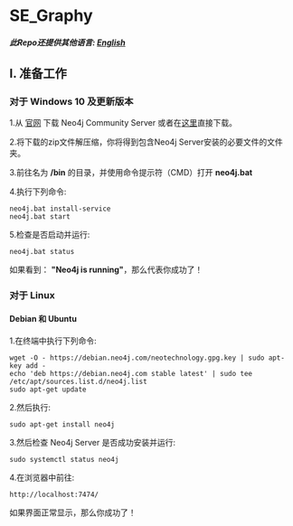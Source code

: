 # SE_Graphy
##### 此Repo还提供其他语言: [English][en]
## I. 准备工作
### 对于 Windows 10 及更新版本
1.从 [官网][n4jsite] 下载 Neo4j Community Server 或者在[这里][n4jwindl]直接下载。

2.将下载的zip文件解压缩，你将得到包含Neo4j Server安装的必要文件的文件夹。

3.前往名为 **/bin** 的目录，并使用命令提示符（CMD）打开 **neo4j.bat**

4.执行下列命令:
    
    neo4j.bat install-service
    neo4j.bat start

5.检查是否启动并运行:
    
    neo4j.bat status
    
如果看到： **"Neo4j is running"**，那么代表你成功了！

### 对于 Linux
#### Debian 和 Ubuntu
1.在终端中执行下列命令:

    wget -O - https://debian.neo4j.com/neotechnology.gpg.key | sudo apt-key add -
    echo 'deb https://debian.neo4j.com stable latest' | sudo tee /etc/apt/sources.list.d/neo4j.list
    sudo apt-get update

2.然后执行:

    sudo apt-get install neo4j

3.然后检查 Neo4j Server 是否成功安装并运行:

    sudo systemctl status neo4j

4.在浏览器中前往:

    http://localhost:7474/

如果界面正常显示，那么你成功了！

[n4jsite]: https://neo4j.com/deployment-center/

[en]: https://github.com/Sthrumbee/SE_P2G8_KnowledgeGraph/blob/main/README.md

[n4jwindl]: https://go.neo4j.com/download-thanks.html?edition=community&release=5.12.0&flavour=winzip
